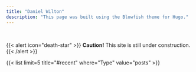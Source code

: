 ```yaml
---
title: "Daniel Wilton"
description: "This page was built using the Blowfish theme for Hugo."
---
```


<br />

{{< alert icon="death-star" >}}
  **Caution!** This site is still under construction.
{{< /alert >}}

<div style="text-align: left">
  {{< list 
        limit=5
        title="#recent"
        where="Type"
        value="posts"
    >}}
</div>
